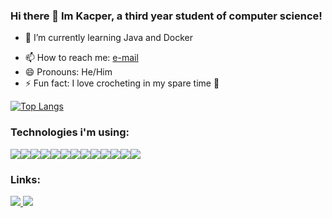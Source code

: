 ### Hi there 👋 Im Kacper, a third year student of computer science!

<!-- - 🔭 I’m currently working on ... -->
- 🌱 I’m currently learning Java and Docker
<!-- - 👯 I’m looking to collaborate on ... -->
<!-- - 🤔 I’m looking for help with ... -->
<!-- - 💬 Ask me about ... -->
- 📫 How to reach me: [e-mail](mailto:kacperkurz@protonmail.com)
- 😄 Pronouns: He/Him
- ⚡ Fun fact: I love crocheting in my spare time 🧶

[![Top Langs](https://github-readme-stats.vercel.app/api/top-langs/?username=KacperKurz)](https://github.com/anuraghazra/github-readme-stats)

### Technologies i'm using:
<img src="https://img.icons8.com/color/48/000000/c-plus-plus-logo.png"/><img src="https://img.icons8.com/color/48/000000/python.png"/><img src="https://img.icons8.com/color/48/000000/html-5--v1.png"/><img src="https://img.icons8.com/color/48/000000/css3.png"/><img src="https://img.icons8.com/color/48/000000/javascript.png"/><img src="https://img.icons8.com/plasticine/48/000000/react.png"/><img src="https://img.icons8.com/dusk/48/000000/scala.png"/><img src="https://img.icons8.com/color/48/000000/postgreesql.png"/><img src="https://img.icons8.com/color/48/000000/java-coffee-cup-logo.png"/><img src="https://img.icons8.com/color/48/000000/git.png"/><img src="https://img.icons8.com/color/48/000000/linux.png"/><img src="https://img.icons8.com/color/48/000000/mongodb.png"/><img src="https://img.icons8.com/color/48/000000/docker.png"/>

### Links:
<a href="kacperkurz.me">
    <img src="https://img.icons8.com/dusk/48/000000/domain.png"/>
<a/>
<a href ="https://www.linkedin.com/in/kacper-kurz-175707199/">
    <img src="https://img.icons8.com/fluent/48/000000/linkedin.png"/>
<a/>


